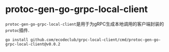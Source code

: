# protoc-gen-go-grpc-local-client

`protoc-gen-go-grpc-local-client`是用于为gRPC生成本地调用的客户端封装的`protoc`插件.

```shell
go install github.com/ecodeclub/grpc-local-client/cmd/protoc-gen-go-grpc-local-client@v0.0.2
```
